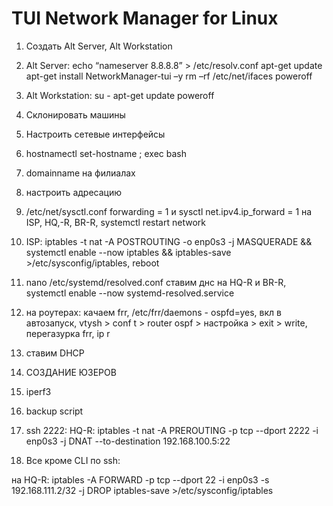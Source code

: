 <h1>TUI Network Manager for Linux</h1>

1. Создать Alt Server, Alt Workstation

2. Alt Server: 
echo “nameserver 8.8.8.8” > /etc/resolv.conf
apt-get update
apt-get install NetworkManager-tui –y
rm –rf /etc/net/ifaces
poweroff

3. Alt Workstation:
su - 
apt-get update 
poweroff

4. Склонировать машины

5. Настроить сетевые интерфейсы

6. hostnamectl set-hostname <name>; exec bash

7. domainname на филиалах

8. настроить адресацию

9. /etc/net/sysctl.conf forwarding = 1 и sysctl net.ipv4.ip_forward = 1 на ISP, HQ,-R, BR-R, systemctl restart network

10. ISP: iptables -t nat -A POSTROUTING -o enp0s3 -j MASQUERADE && systemctl enable --now iptables && iptables-save >/etc/sysconfig/iptables, reboot

11. nano /etc/systemd/resolved.conf ставим днс на HQ-R и BR-R, systemctl enable --now systemd-resolved.service 

12. на роутерах: качаем frr, /etc/frr/daemons - ospfd=yes, вкл в автозапуск, vtysh > conf t > router ospf > настройка > exit > write, перегазурка frr, ip r

13. ставим DHCP

14. СОЗДАНИЕ ЮЗЕРОВ

15. iperf3

16. backup script

17. ssh 2222:
HQ-R:
iptables -t nat -A PREROUTING -p tcp --dport 2222 -i enp0s3 -j DNAT --to-destination 192.168.100.5:22

18. Все кроме CLI по ssh: 

на HQ-R:
iptables -A FORWARD -p tcp --dport 22 -i enp0s3 -s 192.168.111.2/32 -j DROP
iptables-save >/etc/sysconfig/iptables
